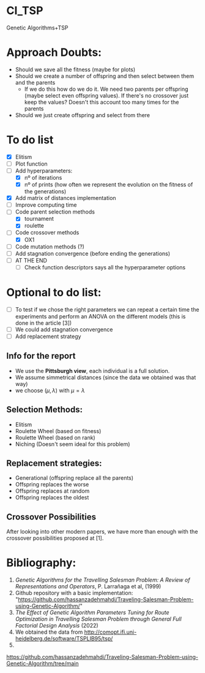 # CI_TSP
Genetic Algorithms+TSP

# Approach Doubts:
- Should we save all the fitness (maybe for plots)
- Should we create a number of offspring and then select between them and the parents
  - If we do this how do we do it. We need two parents per offspring (maybe select even offspring values). If there's no crossover just keep the values? Doesn't this account too many times for the parents
- Should we just create offspring and select from there

# To do list
- [x] Elitism
- [ ] Plot function
- [ ] Add hyperparameters:
  - [x] nº of iterations
  - [x] nº of prints (how often we represent the evolution on the fitness of the generations)
- [x] Add matrix of distances implementation
- [ ] Improve computing time
- [ ] Code parent selection methods
  - [x] tournament
  - [x] roulette
- [ ] Code crossover methods
  - [x] OX1
- [ ] Code mutation methods (?)
- [ ] Add stagnation convergence (before ending the generations)
- [ ] AT THE END
  - [ ] Check function descriptors says all the hyperparameter options

# Optional to do list:
- [ ] To test if we chose the right parameters we can repeat a certain time the experiments and perform an ANOVA on the different models (this is done in the article [3])
- [ ] We could add stagnation convergence
- [ ] Add replacement strategy

## Info for the report
* We use the **Pittsburgh view**, each individual is a full solution.
* We assume simmetrical distances (since the data we obtained was that way)
* we choose $(\mu,\lambda)$ with $\mu=\lambda$

## Selection Methods:
* Elitism
* Roulette Wheel (based on fitness)
* Roulette Wheel (based on rank)
* Niching (Doesn't seem ideal for this problem)
  
## Replacement strategies:
* Generational (offspring replace all the parents)
* Offspring replaces the worse
* Offspring replaces at random
* Offspring replaces the oldest

## Crossover Possibilities
After looking into other modern papers, we have more than enough with the crossover possibilities proposed at [1].

## 


# Bibliography:
1. *Genetic Algorithms for the Travelling Salesman Problem: A Review of Representations and Operators*, P. Larrañaga et al, (1999)
2. Github repository with a basic implementation: "https://github.com/hassanzadehmahdi/Traveling-Salesman-Problem-using-Genetic-Algorithm/"
3. *The Effect of Genetic Algorithm Parameters Tuning for Route Optimization in Travelling Salesman Problem through General Full Factorial Design Analysis* (2022)
4. We obtained the data from http://comopt.ifi.uni-heidelberg.de/software/TSPLIB95/tsp/
5. 
  

https://github.com/hassanzadehmahdi/Traveling-Salesman-Problem-using-Genetic-Algorithm/tree/main